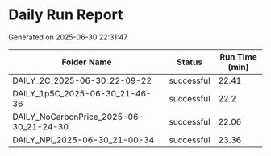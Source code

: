 # Daily Run Report
Generated on 2025-06-30 22:31:47

| Folder Name | Status     | Run Time (min) |
|-------------|------------|----------------|
| DAILY_2C_2025-06-30_22-09-22 | successful | 22.41 |
| DAILY_1p5C_2025-06-30_21-46-36 | successful | 22.2 |
| DAILY_NoCarbonPrice_2025-06-30_21-24-30 | successful | 22.06 |
| DAILY_NPi_2025-06-30_21-00-34 | successful | 23.36 |